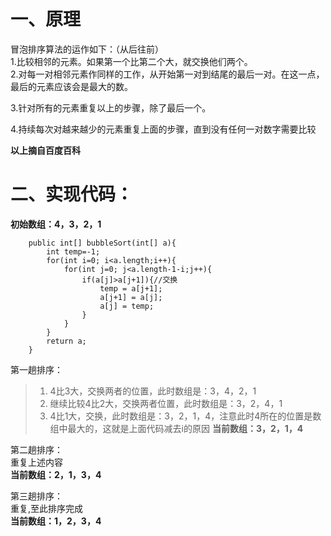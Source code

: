 # 一、原理
冒泡排序算法的运作如下：（从后往前）<br/>
1.比较相邻的元素。如果第一个比第二个大，就交换他们两个。<br/>
2.对每一对相邻元素作同样的工作，从开始第一对到结尾的最后一对。在这一点，最后的元素应该会是最大的数。<br/>

3.针对所有的元素重复以上的步骤，除了最后一个。<br/>

4.持续每次对越来越少的元素重复上面的步骤，直到没有任何一对数字需要比较<br/>

**以上摘自百度百科**

# 二、实现代码：
**初始数组：4，3，2，1**

```
    public int[] bubbleSort(int[] a){
        int temp=-1;
        for(int i=0; i<a.length;i++){
            for(int j=0; j<a.length-1-i;j++){
                if(a[j]>a[j+1]){//交换
                    temp = a[j+1];
                    a[j+1] = a[j];
                    a[j] = temp;
                }
            }
        }
        return a;
    }
```
第一趟排序：<br/>
>1. 4比3大，交换两者的位置，此时数组是：3，4，2，1
>2. 继续比较4比2大，交换两者位置，此时数组是：3，2，4，1
>3. 4比1大，交换，此时数组是：3，2，1，4，注意此时4所在的位置是数组中最大的，这就是上面代码减去i的原因
**当前数组：3，2，1，4**

第二趟排序：<br/>
重复上述内容<br/>
**当前数组：2，1，3，4**

第三趟排序：<br/>
重复,至此排序完成<br/>
**当前数组：1，2，3，4**





